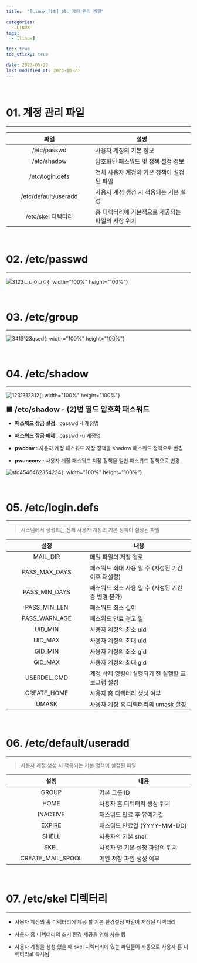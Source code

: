 ```yaml
---
title:  "[Linux 기초] 05. 계정 관리 파일" 

categories:
  - LINUX
tags:
  - [linux]

toc: true
toc_sticky: true

date: 2023-05-23
last_modified_at: 2023-10-23
---
```

<br>

# 01. 계정 관리 파일
---

<style>
table {
    font-size: 12pt;
}
table th:first-of-type {
    width: 5%;
}
table th:nth-of-type(2) {
    width: 15%;
}
table th:nth-of-type(3) {
    width: 50%;
}
table th:nth-of-type(4) {
    width: 30%;
}
big {
    font-size: 15pt;
}
</style>

|파일|설명|
|:---:|---|
|/etc/passwd|사용자 계정의 기본 정보|
|/etc/shadow|암호화된 패스워드 및 정책 설정 정보|
|/etc/login.defs|전체 사용자 계정의 기본 정책이 설정된 파일|
|/etc/default/useradd|사용자 계정 생성 시 적용되는 기본 설정|
|/etc/skel 디렉터리|홈 디렉터리에 기본적으로 제공되는 파일의 저장 위치|

<br>

# 02. /etc/passwd
---

![3123ㄴㅁㅇㅁㅇ](https://user-images.githubusercontent.com/42735894/222876642-9031e30a-9556-444c-b1fa-a5c4c3a11463.png){: width="100%" height="100%"}

<br>

# 03. /etc/group
---

![3413123qsed](https://user-images.githubusercontent.com/42735894/222876930-348e5089-4d6c-47eb-a013-987a11e197e1.png){: width="100%" height="100%"}

<br>

# 04. /etc/shadow
---
![1231312312](https://user-images.githubusercontent.com/42735894/222876931-76ce99a5-dc87-415e-b661-15b243be1b90.png){: width="100%" height="100%"}


<big> **■ /etc/shadow - (2)번 필드 암호화 패스워드** </big>

- **패스워드 잠금 설정 :** passwd -l 계정명

- **패스워드 잠금 해제 :** passwd -u 계정명

- **pwconv :** 사용자 계정 패스워드 저장 정책을 shadow 패스워드 정책으로 변경

- **pwunconv :** 사용자 계정 패스워드 저장 정책을 일반 패스워드 정책으로 변경

![sfd4546462354234](https://user-images.githubusercontent.com/42735894/222877114-9caa97e0-8be9-4a37-aa2f-2ab8e08f94c5.png){: width="100%" height="100%"}

<br>

# 05. /etc/login.defs
---

> 시스템에서 생성되는 전체 사용자 계정의 기본 정책이 설정된 파일

|설정|내용|
|:---:|---|
|MAIL_DIR|메일 파일의 저장 경로|
|PASS_MAX_DAYS|패스워드 최대 사용 일 수 (지정된 기간 이후 재설정)|
|PASS_MIN_DAYS|패스워드 최소 사용 일 수 (지정된 기간 중 변경 불가)|
|PASS_MIN_LEN|패스워드 최소 길이|
|PASS_WARN_AGE|패스워드 만료 경고 일|
|UID_MIN|사용자 계정의 최소 uid|
|UID_MAX|사용자 계정의 최대 uid|
|GID_MIN|사용자 계정의 최소 gid|
|GID_MAX|사용자 계정의 최대 gid|
|USERDEL_CMD|계정 삭제 명령이 실행되기 전 실행할 프로그램 설정|
|CREATE_HOME|사용자 홈 디렉터리 생성 여부|
|UMASK|사용자 계정 홈 디렉터리의 umask 설정|

<br>

# 06. /etc/default/useradd
---

> 사용자 계정 생성 시 적용되는 기본 정책이 설정된 파일

|설정|내용|
|:---:|---|
|GROUP|기본 그룹 ID|
|HOME|사용자 홈 디렉터리 생성 위치|
|INACTIVE|패스워드 만료 후 유예기간|
|EXPIRE|패스워드 만료일 (YYYY-MM-DD)|
|SHELL|사용자의 기본 shell|
|SKEL|사용자 별 기본 설정 파일의 위치|
|CREATE_MAIL_SPOOL|메일 저장 파일 생성 여부|

<br>

# 07. /etc/skel 디렉터리
---

+ 사용자 계정의 홈 디렉터리에 제공 할 기본 환경설정 파일이 저장된 디렉터리

+ 사용자 홈 디렉터리의 초기 환경 제공을 위해 사용 됨

+ 사용자 계정을 생성 했을 때 skel 디렉터리에 있는 파일들이 자동으로 사용자 홈 디렉터리로 복사됨

<br>
